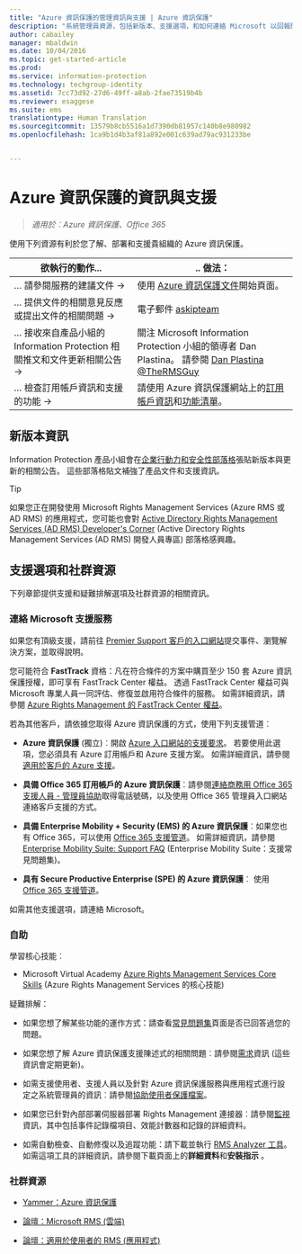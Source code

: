 ```yaml
---
title: "Azure 資訊保護的管理資訊與支援 | Azure 資訊保護"
description: "系統管理員資源，包括新版本、支援選項，和如何連絡 Microsoft 以回報問題的資訊。"
author: cabailey
manager: mbaldwin
ms.date: 10/04/2016
ms.topic: get-started-article
ms.prod: 
ms.service: information-protection
ms.technology: techgroup-identity
ms.assetid: 7cc73d92-27d6-49ff-a8ab-2fae73519b4b
ms.reviewer: esaggese
ms.suite: ems
translationtype: Human Translation
ms.sourcegitcommit: 13579b8cb5516a1d7390db81957c140b8e980982
ms.openlocfilehash: 1ca9b1d4b3af81a892e001c639ad79ac931233be


---
```


# Azure 資訊保護的資訊與支援

>*適用於︰Azure 資訊保護、Office 365*

使用下列資源有利於您了解、部署和支援貴組織的 Azure 資訊保護。

|欲執行的動作...|.. 做法：|
|----------------|---------------|
|… 請參閱服務的建議文件 →|使用 [Azure 資訊保護文件](https://docs.microsoft.com/information-protection/)開始頁面。|
|… 提供文件的相關意見反應或提出文件的相關問題 →|電子郵件 [askipteam](mailto:%20askipteam@microsoft.com?subject=Documentation%20feedback)|
|… 接收來自產品小組的 Information Protection 相關推文和文件更新相關公告 →|關注 Microsoft Information Protection 小組的領導者 Dan Plastina。 請參閱 [Dan Plastina @TheRMSGuy](https://twitter.com/TheRMSGuy)|
|… 檢查訂用帳戶資訊和支援的功能 →|請使用 Azure 資訊保護網站上的[訂用帳戶資訊](https://www.microsoft.com/en-us/cloud-platform/azure-information-protection-pricing)和[功能清單](https://www.microsoft.com/en-us/cloud-platform/azure-information-protection-features)。|


## 新版本資訊
Information Protection 產品小組會在[企業行動力和安全性部落格](https://blogs.technet.microsoft.com/enterprisemobility/?product=azure-rights-management-services)張貼新版本與更新的相關公告。 這些部落格貼文補強了產品文件和支援資訊。

> [!TIP]
> 如果您正在開發使用 Microsoft Rights Management Services (Azure RMS 或 AD RMS) 的應用程式，您可能也會對 [Active Directory Rights Management Services (AD RMS) Developer's Corner](https://blogs.msdn.microsoft.com/rms/) (Active Directory Rights Management Services (AD RMS) 開發人員專區) 部落格感興趣。

## 支援選項和社群資源
下列章節提供支援和疑難排解選項及社群資源的相關資訊。

### 連絡 Microsoft 支援服務

如果您有頂級支援，請前往 [Premier Support 客戶的入口網站](https://premier.microsoft.com/)提交事件、瀏覽解決方案，並取得說明。

您可能符合 **FastTrack** 資格：凡在符合條件的方案中購買至少 150 套 Azure 資訊保護授權，即可享有 FastTrack Center 權益。 透過 FastTrack Center 權益可與 Microsoft 專業人員一同評估、修復並啟用符合條件的服務。 如需詳細資訊，請參閱 [Azure Rights Management 的 FastTrack Center 權益](https://technet.microsoft.com/library/mt607025.aspx)。

若為其他客戶，請依據您取得 Azure 資訊保護的方式，使用下列支援管道︰

- **Azure 資訊保護** (獨立)︰開啟 [Azure 入口網站的支援要求](https://portal.azure.com/#blade/Microsoft_Azure_Support/HelpAndSupportBlade)。 若要使用此選項，您必須具有 Azure 訂用帳戶和 Azure 支援方案。 如需詳細資訊，請參閱[適用於客戶的 Azure 支援](https://azure.microsoft.com/support/plans/)。 

- **具備 Office 365 訂用帳戶的 Azure 資訊保護**︰請參閱[連絡商務用 Office 365 支援人員 - 管理員協助](https://support.office.com/article/Contact-Office-365-for-business-support-Admin-Help-32a17ca7-6fa0-4870-8a8d-e25ba4ccfd4b)取得電話號碼，以及使用 Office 365 管理員入口網站連絡客戶支援的方式。 

- **具備 Enterprise Mobility + Security (EMS) 的 Azure 資訊保護**︰如果您也有 Office 365，可以使用 [Office 365 支援管道](https://support.office.com/article/Contact-Office-365-for-business-support-Admin-Help-32a17ca7-6fa0-4870-8a8d-e25ba4ccfd4b)。 如需詳細資訊，請參閱 [Enterprise Mobility Suite: Support FAQ](https://technet.microsoft.com/dn932057.aspx) (Enterprise Mobility Suite：支援常見問題集)。

- **具有 Secure Productive Enterprise (SPE) 的 Azure 資訊保護**︰ 使用 [Office 365 支援管道](https://support.office.com/article/Contact-Office-365-for-business-support-Admin-Help-32a17ca7-6fa0-4870-8a8d-e25ba4ccfd4b)。

如需其他支援選項，請連絡 Microsoft。 

### 自助

學習核心技能︰

- Microsoft Virtual Academy [Azure Rights Management Services Core Skills](https://mva.microsoft.com/en-us/training-courses/azure-rights-management-services-core-skills-10500?l=QLoxMwuCB_1805094681) (Azure Rights Management Services 的核心技能)

疑難排解：

- 如果您想了解某些功能的運作方式：請查看[常見問題集](faqs.md)頁面是否已回答過您的問題。

- 如果您想了解 Azure 資訊保護支援陳述式的相關問題︰請參閱[需求](requirements-azure-rms.md)資訊 (這些資訊會定期更新)。

- 如需支援使用者、支援人員以及針對 Azure 資訊保護服務與應用程式進行設定之系統管理員的資訊︰請參閱[協助使用者保護檔案](../deploy-use/help-users.md)。

- 如果您已針對內部部署伺服器部署 Rights Management 連接器︰請參閱[監視](../deploy-use/monitor-rms-connector.md)資訊，其中包括事件記錄檔項目、效能計數器和記錄的詳細資料。

- 如需自動檢查、自動修復以及追蹤功能：請下載並執行 [RMS Analyzer 工具](http://www.microsoft.com/en-us/download/details.aspx?id=46437)。 如需這項工具的詳細資訊，請參閱下載頁面上的**詳細資料**和**安裝指示** 。 

### 社群資源

-   [Yammer：Azure 資訊保護](http://www.yammer.com/AskIPTeam)

-   [論壇：Microsoft RMS (雲端)](https://social.technet.microsoft.com/Forums/en-US/home?forum=rmscloud)

-   [論壇：適用於使用者的 RMS (應用程式)](https://social.technet.microsoft.com/Forums/en-US/home?forum=rmsapps)




<!--HONumber=Oct16_HO1-->


